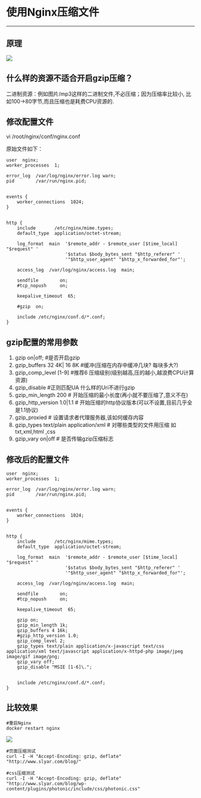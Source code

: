# 使用Nginx压缩文件

---

## 原理

![](../Images/2.png)

## 什么样的资源不适合开启gzip压缩？

二进制资源：例如图片/mp3这样的二进制文件,不必压缩；因为压缩率比较小, 比如100->80字节,而且压缩也是耗费CPU资源的.


## 修改配置文件


vi /root/nginx/conf/nginx.conf 

原始文件如下：


	user  nginx;
	worker_processes  1;
	
	error_log  /var/log/nginx/error.log warn;
	pid        /var/run/nginx.pid;
	
	
	events {
	    worker_connections  1024;
	}
	
	
	http {
	    include       /etc/nginx/mime.types;
	    default_type  application/octet-stream;
	
	    log_format  main  '$remote_addr - $remote_user [$time_local] "$request" '
	                      '$status $body_bytes_sent "$http_referer" '
	                      '"$http_user_agent" "$http_x_forwarded_for"';
	
	    access_log  /var/log/nginx/access.log  main;
	
	    sendfile        on;
	    #tcp_nopush     on;
	
	    keepalive_timeout  65;
	
	    #gzip  on;
	
	    include /etc/nginx/conf.d/*.conf;
	}



## gzip配置的常用参数

1. gzip on|off; #是否开启gzip
1. gzip_buffers 32 4K| 16 8K #缓冲(压缩在内存中缓冲几块? 每块多大?) 
1. gzip_comp_level [1-9] #推荐6 压缩级别(级别越高,压的越小,越浪费CPU计算资源)
1. gzip_disable #正则匹配UA 什么样的Uri不进行gzip
1. gzip_min_length 200 # 开始压缩的最小长度(再小就不要压缩了,意义不在)
1. gzip_http_version 1.0|1.1 # 开始压缩的http协议版本(可以不设置,目前几乎全是1.1协议)
1. gzip_proxied # 设置请求者代理服务器,该如何缓存内容
1. gzip_types text/plain application/xml # 对哪些类型的文件用压缩 如txt,xml,html ,css
1. gzip_vary on|off # 是否传输gzip压缩标志


## 修改后的配置文件


	user  nginx;
	worker_processes  1;
	
	error_log  /var/log/nginx/error.log warn;
	pid        /var/run/nginx.pid;
	
	
	events {
	    worker_connections  1024;
	}
	
	
	http {
	    include       /etc/nginx/mime.types;
	    default_type  application/octet-stream;
	
	    log_format  main  '$remote_addr - $remote_user [$time_local] "$request" '
	                      '$status $body_bytes_sent "$http_referer" '
	                      '"$http_user_agent" "$http_x_forwarded_for"';
	
	    access_log  /var/log/nginx/access.log  main;
	
	    sendfile        on;
	    #tcp_nopush     on;
	
	    keepalive_timeout  65;
	
		gzip on;
		gzip_min_length 1k;
		gzip_buffers 4 16k;
		#gzip_http_version 1.0;
		gzip_comp_level 2;
		gzip_types text/plain application/x-javascript text/css application/xml text/javascript application/x-httpd-php image/jpeg image/gif image/png;
		gzip_vary off;
		gzip_disable "MSIE [1-6]\.";
	
	
	    include /etc/nginx/conf.d/*.conf;
	}



## 比较效果

	#重启Nginx
	docker restart nginx


![](../Images/3.png)


	#页面压缩测试
	curl -I -H "Accept-Encoding: gzip, deflate" "http://www.slyar.com/blog/"
	
	#css压缩测试
	curl -I -H "Accept-Encoding: gzip, deflate" "http://www.slyar.com/blog/wp-content/plugins/photonic/include/css/photonic.css"
 

